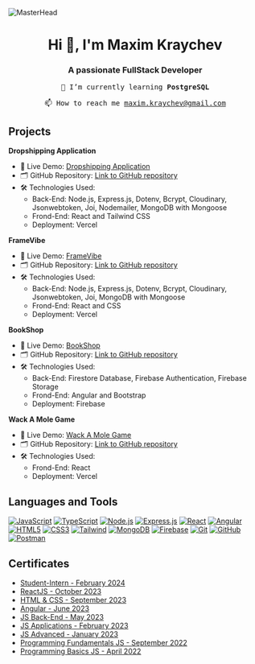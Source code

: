 ![MasterHead](https://user-images.githubusercontent.com/74038190/213910845-af37a709-8995-40d6-be59-724526e3c3d7.gif)

<h1 align="center">Hi 👋, I'm Maxim Kraychev</h1>
<h3 align="center">A passionate FullStack Developer</h3>

<p align="center">  
  <samp>🌱 I’m currently learning <b>PostgreSQL</b></samp>
</p>

<p align="center">
  <samp>📫 How to reach me <a href="mailto:maxim.kraychev@gmail.com">maxim.kraychev@gmail.com</a></samp>
</p>
  
## Projects

**Dropshipping Application**
   - 📡 Live Demo: [Dropshipping Application](https://drop-shipping-trm.vercel.app/)
   - 🗂️ GitHub Repository: [Link to GitHub repository](https://github.com/TodorYadkov/dropshipping-scraper)
   - 🛠️ Technologies Used: 
        - Back-End: Node.js, Express.js, Dotenv, Bcrypt, Cloudinary, Jsonwebtoken, Joi, Nodemailer, MongoDB with Mongoose
        - Frond-End: React and Tailwind CSS
        - Deployment: Vercel

**FrameVibe**
   - 📡 Live Demo: [FrameVibe](https://frame-vibe-react-app.vercel.app/)
   - 🗂️ GitHub Repository: [Link to GitHub repository](https://github.com/maximkraychev/FrameVibe-React-App)
   - 🛠️ Technologies Used: 
        - Back-End: Node.js, Express.js, Dotenv, Bcrypt, Cloudinary, Jsonwebtoken, Joi, MongoDB with Mongoose
        - Frond-End: React and CSS
        - Deployment: Vercel

**BookShop**
   - 📡 Live Demo: [BookShop](https://book-store-34ab8.web.app/)
   - 🗂️ GitHub Repository: [Link to GitHub repository](https://github.com/maximkraychev/E-Shop)
   - 🛠️ Technologies Used: 
        - Back-End: Firestore Database, Firebase Authentication, Firebase Storage
        - Frond-End: Angular and Bootstrap
        - Deployment: Firebase
          
**Wack A Mole Game**
   - 📡 Live Demo: [Wack A Mole Game](https://wack-a-mole-game.vercel.app)
   - 🗂️ GitHub Repository: [Link to GitHub repository](https://github.com/maximkraychev/SoftUni/tree/main/React/Playground/wack-a-mole-game)
   - 🛠️ Technologies Used: 
        - Frond-End: React
        - Deployment: Vercel


## Languages and Tools
[![JavaScript](https://skillicons.dev/icons?i=js&theme=dark)](https://developer.mozilla.org/en-US/docs/Web/JavaScript)
[![TypeScript](https://skillicons.dev/icons?i=ts&theme=dark)](https://www.typescriptlang.org/)
[![Node.js](https://skillicons.dev/icons?i=nodejs&theme=dark)](https://nodejs.org)
[![Express.js](https://skillicons.dev/icons?i=express&theme=dark)](https://expressjs.com/)
[![React](https://skillicons.dev/icons?i=react&theme=dark)](https://react.dev/)
[![Angular](https://skillicons.dev/icons?i=angular&theme=dark)](https://angular.io/)
[![HTML5](https://skillicons.dev/icons?i=html&theme=dark)](https://developer.mozilla.org/en-US/docs/Web/HTML)
[![CSS3](https://skillicons.dev/icons?i=css&theme=dark)](https://developer.mozilla.org/en-US/docs/Web/CSS)
[![Tailwind](https://skillicons.dev/icons?i=tailwind&theme=dark)](https://tailwindcss.com/)
[![MongoDB](https://skillicons.dev/icons?i=mongodb&theme=dark)](https://www.mongodb.com/)
[![Firebase](https://skillicons.dev/icons?i=firebase&theme=dark)](https://firebase.google.com)
[![Git](https://skillicons.dev/icons?i=git&theme=dark)](https://git-scm.com/)
[![GitHub](https://skillicons.dev/icons?i=github&theme=dark)](https://github.com)
[![Postman](https://skillicons.dev/icons?i=postman&theme=dark)](https://www.postman.com)

## Certificates

- [Student-Intern - February 2024](https://github.com/maximkraychev/SoftUni/blob/main/Certificate/Certificate-Student-Intern-Maxim-Kraychev.pdf)
- [ReactJS - October 2023](https://softuni.bg/certificates/details/197789/b1382097)
- [HTML & CSS - September 2023](https://softuni.bg/certificates/details/190709/37762bfb)
- [Angular - June 2023](https://softuni.bg/certificates/details/182930/deb14dfc)
- [JS Back-End - May 2023](https://softuni.bg/certificates/details/175170/33c7d3ca)
- [JS Applications - February 2023](https://softuni.bg/certificates/details/167742/81faa7b3)
- [JS Advanced - January 2023](https://softuni.bg/certificates/details/160055/45559c3b)
- [Programming Fundamentals JS - September 2022](https://softuni.bg/certificates/details/149360/88abb953)
- [Programming Basics JS - April 2022](https://softuni.bg/certificates/details/133990/4af58e78)
